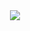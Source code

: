 <div align="center">
<img src="https://capsule-render.vercel.app/api?type=wave&color=auto&height=300&section=header&text=Hello%20World&fontSize=90" />
</div>
